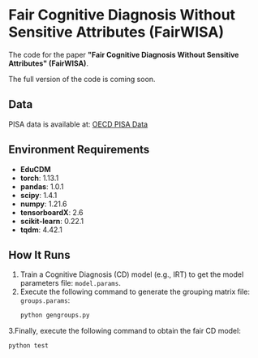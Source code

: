 # Fair Cognitive Diagnosis Without Sensitive Attributes (FairWISA)

The code for the paper **"Fair Cognitive Diagnosis Without Sensitive Attributes" (FairWISA)**.

The full version of the code is coming soon.

## Data
PISA data is available at: [OECD PISA Data](https://www.oecd.org/pisa/data/)

## Environment Requirements
- **EduCDM**
- **torch**: 1.13.1  
- **pandas**: 1.0.1  
- **scipy**: 1.4.1  
- **numpy**: 1.21.6  
- **tensorboardX**: 2.6  
- **scikit-learn**: 0.22.1  
- **tqdm**: 4.42.1  

## How It Runs
1. Train a Cognitive Diagnosis (CD) model (e.g., IRT) to get the model parameters file: `model.params`.
2. Execute the following command to generate the grouping matrix file: `groups.params`:
   ```bash
   python gengroups.py
3.Finally, execute the following command to obtain the fair CD model:
   ```bash
   python test
